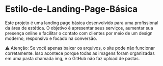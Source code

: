 # Estilo-de-Landing-Page-Básica

Este projeto é uma landing page básica desenvolvido para uma profissional da área de estética. O objetivo é apresentar seus serviços, aumentar sua presença online e facilitar o contato com clientes por meio de um design moderno, responsivo e focado na conversão.

⚠️ Atenção:
Se você apenas baixar os arquivos, o site pode não funcionar corretamente.
Isso acontece porque todas as imagens foram organizadas em uma pasta chamada img, e o GitHub não faz upload de pastas.
